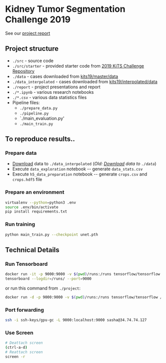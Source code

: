 # Kidney Tumor Segmentation Challenge 2019

See our [project report](./report/final-paper.pdf)

## Project structure
* `./src` - source code
* `./src/starter` - provided starter code from [2019 KiTS Challenge Repository](https://github.com/neheller/kits19)
* `./data` - cases downloaded from [kits19/master/data](https://github.com/neheller/kits19/tree/master/data)
* `./data_interpolated` - cases downloaded from [kits19/interpolated/data](https://github.com/neheller/kits19/tree/interpolated/data)
* `./report` - project presentations and report
* `./*.ipynb` - various research notebooks
* `./*.csv` - various data statistics files
* Pipeline files:
	* `./prepare_data.py`
	* `./pipeline.py`
  * `./main_evaluation.py'
  * `./main_train.py`

## To reproduce results..

### Prepare data
* [Download](https://github.com/neheller/kits19/tree/interpolated/data) data to `./data_interpolated` (*Old: [Download](https://github.com/neheller/kits19/tree/master/data) data to `./data`*)
* Execute `data_exploration` notebook -- generate `data_stats.csv`
* Execute `h5_data_preparation` notebook -- generate `crops.csv` and `crops.hdf5` file

### Prepare an environment
```bash
virtualenv --python=python3 .env
source .env/bin/activate
pip install requirements.txt
```

### Run training
```bash
python main_train.py --checkpoint unet.pth
```

## Technical Details

### Run Tensorboard
```bash
docker run -it -p 9000:9000 -v $(pwd)/runs:/runs tensorflow/tensorflow /bin/bash
tensorboard --logdir=/runs/ --port=9000
```
or run this command from `./project`:
```bash
docker run -d -p 9000:9000 -v $(pwd)/runs:/runs tensorflow/tensorflow /bin/bash -c "tensorboard --logdir=/runs/ --port=9000"
```

### Port forwarding
```bash
ssh -i ssh-keys/gpu-gc -L 9000:localhost:9000 sasha@34.74.74.127
```

### Use Screen
```bash
# Deattach screen
(ctrl-a-d) 
# Reattach screen
screen -r 
```
